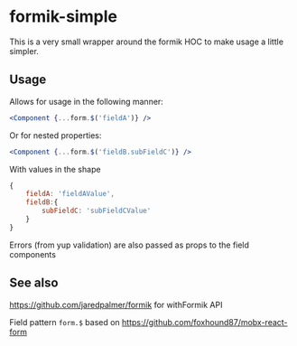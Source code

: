 # formik-simple

This is a very small wrapper around the formik HOC to make usage a little simpler.

## Usage

Allows for usage in the following manner:

```jsx
<Component {...form.$('fieldA')} />
```
Or for nested properties:
```jsx
<Component {...form.$('fieldB.subFieldC')} />
```
With values in the shape
```js
{
    fieldA: 'fieldAValue',
    fieldB:{
        subFieldC: 'subFieldCValue'
    }
}
```

Errors (from yup validation) are also passed as props to the field components


## See also
https://github.com/jaredpalmer/formik for withFormik API

Field pattern `form.$` based on https://github.com/foxhound87/mobx-react-form
